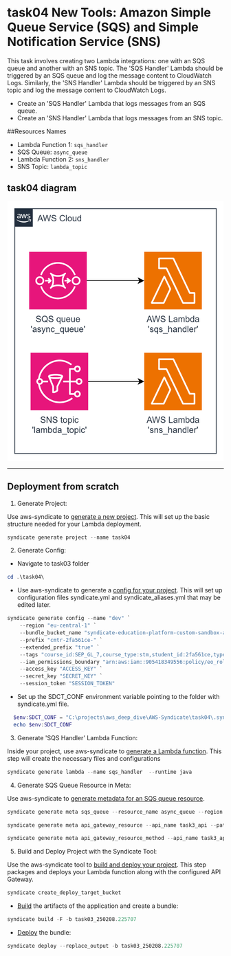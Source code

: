 # task04 New Tools: Amazon Simple Queue Service (SQS) and Simple Notification Service (SNS)

This task involves creating two Lambda integrations: one with an SQS queue and another with an SNS topic. The 'SQS Handler' Lambda should be triggered by an SQS queue and log the message content to CloudWatch Logs. Similarly, the 'SNS Handler' Lambda should be triggered by an SNS topic and log the message content to CloudWatch Logs.

+ Create an 'SQS Handler' Lambda that logs messages from an SQS queue.
+ Create an 'SNS Handler' Lambda that logs messages from an SNS topic.

##Resources Names

+ Lambda Function 1: `sqs_handler`
+ SQS Queue: `async_queue`
+ Lambda Function 2: `sns_handler`
+ SNS Topic: `lambda_topic`


## task04 diagram

![task04](img.png)

---

## Deployment from scratch
1. Generate Project:

Use aws-syndicate to [generate a new project](https://github.com/epam/aws-syndicate/wiki/2.-Quick-start#221-creating-project-files). This will set up the basic structure needed for your Lambda deployment.
```powershell
syndicate generate project --name task04
```
2. Generate Config:

+ Navigate to task03 folder
```powershell
cd .\task04\
```
* Use aws-syndicate to generate a [config for your project](https://github.com/epam/aws-syndicate/wiki/2.-Quick-start#222-creating-configuration-files-for-environment3. ).
  This will set up configuration files syndicate.yml and syndicate_aliases.yml that may be edited later.
```powershell
syndicate generate config --name "dev" `
    --region "eu-central-1" `
    --bundle_bucket_name "syndicate-education-platform-custom-sandbox-artifacts-sbox02/2fa561ce/task04" `
    --prefix "cmtr-2fa561ce-" `
    --extended_prefix "true" `
    --tags "course_id:SEP_GL_7,course_type:stm,student_id:2fa561ce,type:student" `
    --iam_permissions_boundary "arn:aws:iam::905418349556:policy/eo_role_boundary" `
    --access_key "ACCESS_KEY" `
    --secret_key "SECRET_KEY" `
    --session_token "SESSION_TOKEN"
```

* Set up the SDCT_CONF environment variable pointing to the folder with syndicate.yml file.
```powershell
  $env:SDCT_CONF = "C:\projects\aws_deep_dive\AWS-Syndicate\task04\.syndicate-config-dev"
  echo $env:SDCT_CONF
```
3. Generate 'SQS Handler' Lambda Function:

Inside your project, use aws-syndicate to [generate a Lambda function](https://github.com/epam/aws-syndicate/wiki/2.-Quick-start#224-creating-lambda-files). This step will create the necessary files and configurations
```powershell
syndicate generate lambda --name sqs_handler  --runtime java
```

4. Generate SQS Queue Resource in Meta:

Use aws-syndicate to [generate metadata for an SQS queue resource](https://github.com/epam/aws-syndicate/wiki/4.-Resources-Meta-Descriptions#412-sqs-queue).
```powershell
syndicate generate meta sqs_queue --resource_name async_queue --region eu-central-1
```

```powershell
syndicate generate meta api_gateway_resource --api_name task3_api --path hello
```

```powershell
syndicate generate meta api_gateway_resource_method --api_name task3_api --path hello --method GET --integration_type lambda --lambda_name hello_world --lambda_region eu-central-1
```

5. Build and Deploy Project with the Syndicate Tool:

Use the aws-syndicate tool to [build and deploy your project](https://github.com/epam/aws-syndicate/wiki/2.-Quick-start#231-create-an-s3-bucket-for-aws-syndicate-artifacts). This step packages and deploys your Lambda function along with the configured API Gateway.
```powershell
syndicate create_deploy_target_bucket
```

+ [Build](https://videoportal.epam.com/video/qYLn4xd7) the artifacts of the application and create a bundle:
```powershell
syndicate build -F -b task03_250208.225707
```
+ [Deploy](https://videoportal.epam.com/video/AaZWOPjY) the bundle:
```powershell
syndicate deploy --replace_output -b task03_250208.225707
```